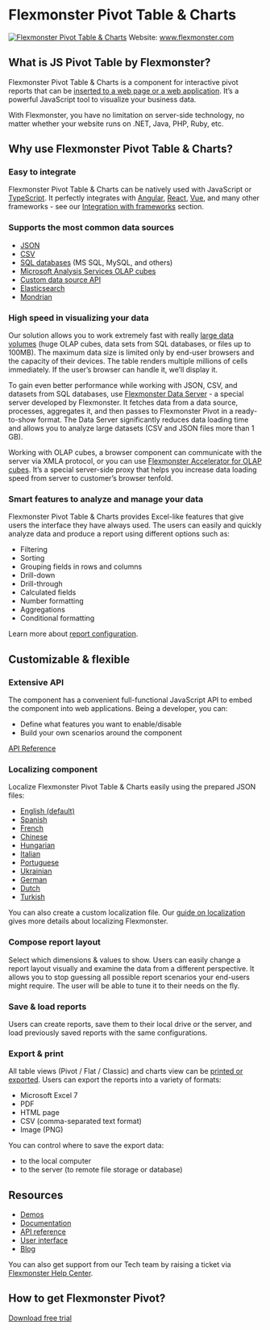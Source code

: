 # Flexmonster Pivot Table & Charts
[![Flexmonster Pivot Table & Charts](https://cdn.flexmonster.com/landing.png)](http://flexmonster.com)
Website: www.flexmonster.com

## What is JS Pivot Table by Flexmonster?

Flexmonster Pivot Table & Charts is a component for interactive pivot reports that can be [inserted to a web page or a web application](http://www.flexmonster.com/demos/pivot-table-js/). It’s a powerful JavaScript tool to visualize your business data.

With Flexmonster, you have no limitation on server-side technology, no matter whether your website runs on .NET, Java, PHP, Ruby, etc.

## Why use Flexmonster Pivot Table & Charts?

### Easy to integrate

Flexmonster Pivot Table & Charts can be natively used with JavaScript or [TypeScript](http://www.flexmonster.com/doc/integration-with-typescript/). It perfectly integrates with [Angular](http://www.flexmonster.com/doc/integration-with-angular/), [React](http://www.flexmonster.com/doc/integration-with-react/), [Vue](http://www.flexmonster.com/doc/integration-with-vue/), and many other frameworks - see our [Integration with frameworks](https://www.flexmonster.com/doc/integration/) section.

### Supports the most common data sources

- [JSON](http://www.flexmonster.com/doc/json-data-source/)
- [CSV](http://www.flexmonster.com/doc/csv-data-source/)
- [SQL databases](https://www.flexmonster.com/doc/connect-to-relational-database/) (MS SQL, MySQL, and others)
- [Microsoft Analysis Services OLAP cubes](http://www.flexmonster.com/doc/connecting-to-microsoft-analysis-services/)
- [Custom data source API](https://www.flexmonster.com/doc/introduction-to-custom-data-source-api/)
- [Elasticsearch](https://www.flexmonster.com/doc/connecting-to-elasticsearch/)
- [Mondrian](http://www.flexmonster.com/doc/connecting-to-pentaho-mondrian/)

### High speed in visualizing your data 

Our solution allows you to work extremely fast with really [large data volumes](http://www.flexmonster.com/demos/) (huge OLAP cubes, data sets from SQL databases, or files up to 100MB). The maximum data size is limited only by end-user browsers and the capacity of their devices. The table renders multiple millions of cells immediately. If the user’s browser can handle it, we’ll display it.

To gain even better performance while working with JSON, CSV, and datasets from SQL databases, use [Flexmonster Data Server](https://www.flexmonster.com/doc/getting-started-with-flexmonster-data-server/) - a special server developed by Flexmonster. It fetches data from a data source, processes, aggregates it, and then passes to Flexmonster Pivot in a ready-to-show format. The Data Server significantly reduces data loading time and allows you to analyze large datasets (CSV and JSON files more than 1 GB).

Working with OLAP cubes, a browser component can communicate with the server via XMLA protocol, or you can use [Flexmonster Accelerator for OLAP cubes](http://www.flexmonster.com/blog/flexmonster-data-speed-accelerator-for-olap-cubes-we-show-multidimensional-data-10-times-faster/). It’s a special server-side proxy that helps you increase data loading speed from server to customer’s browser tenfold.

### Smart features to analyze and manage your data

Flexmonster Pivot Table & Charts provides Excel-like features that give users the interface they have always used. The users can easily and quickly analyze data and produce a report using different options such as:
- Filtering
- Sorting
- Grouping fields in rows and columns
- Drill-down
- Drill-through
- Calculated fields
- Number formatting
- Aggregations
- Conditional formatting

Learn more about [report configuration](https://www.flexmonster.com/doc/configuring-report/).

## Customizable & flexible
### Extensive API
  
The component has a convenient full-functional JavaScript API to embed the component into web applications. Being a developer, you can:
- Define what features you want to enable/disable
- Build your own scenarios around the component

[API Reference](http://www.flexmonster.com/api/)

### Localizing component
  
Localize Flexmonster Pivot Table & Charts easily using the prepared JSON files:

- [English (default)](https://github.com/flexmonster/pivot-localizations/blob/master/en.json)
- [Spanish](https://github.com/flexmonster/pivot-localizations/blob/master/es.json)
- [French](https://github.com/flexmonster/pivot-localizations/blob/master/fr.json)
- [Chinese](https://github.com/flexmonster/pivot-localizations/blob/master/zh.json)
- [Hungarian](https://github.com/flexmonster/pivot-localizations/blob/master/hu.json)
- [Italian](https://github.com/flexmonster/pivot-localizations/blob/master/it.json)
- [Portuguese](https://github.com/flexmonster/pivot-localizations/blob/master/pt.json)
- [Ukrainian](https://github.com/flexmonster/pivot-localizations/blob/master/uk.json)
- [German](https://github.com/flexmonster/pivot-localizations/blob/master/de.json)
- [Dutch](https://github.com/flexmonster/pivot-localizations/blob/master/nl.json)
- [Turkish](https://github.com/flexmonster/pivot-localizations/blob/master/tr.json)

You can also create a custom localization file. Our [guide on localization](http://www.flexmonster.com/doc/localizing-component/) gives more details about localizing Flexmonster.

### Compose report layout
Select which dimensions & values to show.
Users can easily change a report layout visually and examine the data from a different perspective. It allows you to stop guessing all possible report scenarios your end-users might require. The user will be able to tune it to their needs on the fly.

### Save & load reports

Users can create reports, save them to their local drive or the server, and load previously saved reports with the same configurations.

### Export & print

All table views (Pivot / Flat / Classic) and charts view can be [printed or exported](https://www.flexmonster.com/doc/export-and-print/). Users can export the reports into a variety of formats:
- Microsoft Excel 7
- PDF
- HTML page
- CSV (comma-separated text format)
- Image (PNG)   

You can control where to save the export data:
- to the local computer
- to the server (to remote file storage or database)

## Resources

- [Demos](http://www.flexmonster.com/demos/)
- [Documentation](http://www.flexmonster.com/doc/)
- [API reference](http://www.flexmonster.com/api/)
- [User interface](http://www.flexmonster.com/user-interface/)
- [Blog](http://www.flexmonster.com/blog/)

You can also get support from our Tech team by raising a ticket via [Flexmonster Help Center](http://www.flexmonster.com/help-center/).

## How to get Flexmonster Pivot?
[Download free trial](http://www.flexmonster.com/download-page/) 
